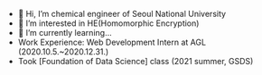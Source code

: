 - 👋 Hi, I’m chemical engineer of Seoul National University 
- 👀 I’m interested in HE(Homomorphic Encryption)
- 🌱 I’m currently learning...
- Work Experience: Web Development Intern at AGL (2020.10.5.~2020.12.31.) 
- Took [Foundation of Data Science] class (2021 summer, GSDS) 
<!---
miserablesophomore/miserablesophomore is a ✨ special ✨ repository because its `README.md` (this file) appears on your GitHub profile.
You can click the Preview link to take a look at your changes.
--->
